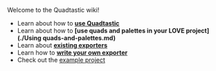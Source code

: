 Welcome to the Quadtastic wiki!

 - Learn about how to **[use Quadtastic](./Using-Quadtastic.md)**
 - Learn about how to **[use quads and palettes in your LOVE project](./Using quads-and-palettes.md)**
 - Learn about [**existing exporters**](/Exporters/README.md)
 - Learn how to **[write your own exporter](./Exporters.md)**
 - Check out the [example project](/example/)